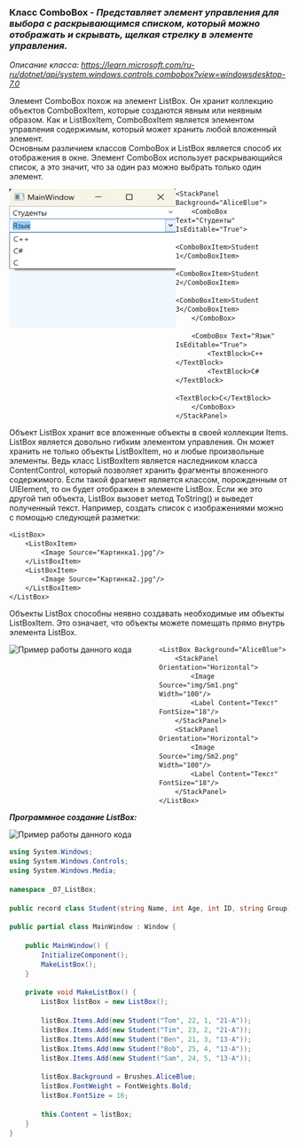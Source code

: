 ### Класс ComboBox - *Представляет элемент управления для выбора с раскрывающимся списком, который можно отображать и скрывать, щелкая стрелку в элементе управления.*

*Описание класса: https://learn.microsoft.com/ru-ru/dotnet/api/system.windows.controls.combobox?view=windowsdesktop-7.0*

Элемент ComboBox похож на элемент ListBox. Он хранит коллекцию объектов ComboBoxItem, которые создаются явным или неявным образом. Как и ListBoxItem, ComboBoxItem является элементом управления содержимым, который может хранить любой вложенный элемент. <br>
Основным различием классов ComboBox и ListBox является способ их отображения в окне. Элемент ComboBox использует раскрывающийся список, а это значит, что за один раз можно выбрать только один элемент.

<img align="left" width="300" height="250" src="img/Combo.png" alt="Пример работы данного кода"/>

~~~XAML
<StackPanel Background="AliceBlue">
    <ComboBox Text="Студенты" IsEditable="True">
        <ComboBoxItem>Student 1</ComboBoxItem>
        <ComboBoxItem>Student 2</ComboBoxItem>
        <ComboBoxItem>Student 3</ComboBoxItem>
    </ComboBox>

    <ComboBox Text="Язык" IsEditable="True">
        <TextBlock>C++</TextBlock>
        <TextBlock>C#</TextBlock>
        <TextBlock>C</TextBlock>
    </ComboBox>
</StackPanel>
~~~

Объект ListBox хранит все вложенные объекты в своей коллекции Items. ListBox является довольно гибким элементом управления. Он может хранить не только объекты ListBoxItem, но и любые произвольные элементы. Ведь класс ListBoxItem является наследником класса ContentControl, который позволяет хранить фрагменты вложенного содержимого. Если такой фрагмент является классом, порожденным от UIElement, то он будет отображен в элементе ListBox. Если же это другой тип объекта, ListBox вызовет метод ToString() и выведет полученный текст. Например, создать список с изображениями можно с помощью следующей 
разметки:

~~~XAML
<ListBox> 
    <ListBoxItem> 
        <Image Source="Картинка1.jpg"/>
    </ListBoxItem> 
    <ListBoxItem> 
        <Image Source="Картинка2.jpg"/>
    </ListBoxItem> 
</ListBox>
~~~

Объекты ListBox способны неявно создавать необходимые им объекты ListBoxItem. Это означает, что объекты можете помещать прямо внутрь элемента ListBox.

<img align="left" width="270" height="230" src="img/List2.png" alt="Пример работы данного кода"/>

~~~XAML
<ListBox Background="AliceBlue">
    <StackPanel Orientation="Horizontal">
        <Image Source="img/Sm1.png" Width="100"/>
        <Label Content="Текст" FontSize="18"/>
    </StackPanel>
    <StackPanel Orientation="Horizontal">
        <Image Source="img/Sm2.png" Width="100"/>
        <Label Content="Текст" FontSize="18"/>
    </StackPanel>
</ListBox>
~~~

___Программное создание ListBox:___

<img src="img/List3.png" alt="Пример работы данного кода"/>

~~~C#
using System.Windows;
using System.Windows.Controls;
using System.Windows.Media;

namespace _07_ListBox;

public record class Student(string Name, int Age, int ID, string Group);

public partial class MainWindow : Window {

    public MainWindow() {
        InitializeComponent();
        MakeListBox();
    }

    private void MakeListBox() {
        ListBox listBox = new ListBox();

        listBox.Items.Add(new Student("Tom", 22, 1, "21-A"));
        listBox.Items.Add(new Student("Tim", 23, 2, "21-A"));
        listBox.Items.Add(new Student("Ben", 21, 3, "13-A"));
        listBox.Items.Add(new Student("Bob", 25, 4, "13-A"));
        listBox.Items.Add(new Student("Sam", 24, 5, "13-A"));

        listBox.Background = Brushes.AliceBlue;
        listBox.FontWeight = FontWeights.Bold;
        listBox.FontSize = 16;

        this.Content = listBox;
    }
}
~~~
